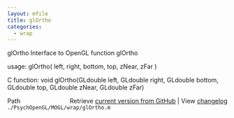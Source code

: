 ```yaml
---
layout: mfile
title: glOrtho
categories:
  - wrap
---
```


glOrtho  Interface to OpenGL function glOrtho

usage:  glOrtho\( left, right, bottom, top, zNear, zFar \)

C function:  void glOrtho\(GLdouble left, GLdouble right, GLdouble bottom, GLdouble top, GLdouble zNear, GLdouble zFar\)


<div class="code_header" style="text-align:right;">
  <span style="float:left;">Path&nbsp;&nbsp;</span> <span class="counter">Retrieve <a href=
  "https://raw.github.com/Psychtoolbox-3/Psychtoolbox-3/beta/./PsychOpenGL/MOGL/wrap/glOrtho.m">current version from GitHub</a> | View <a href=
  "https://github.com/Psychtoolbox-3/Psychtoolbox-3/commits/beta/./PsychOpenGL/MOGL/wrap/glOrtho.m">changelog</a></span>
</div>
<div class="code">
  <code>./PsychOpenGL/MOGL/wrap/glOrtho.m</code>
</div>
